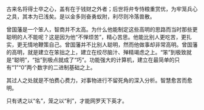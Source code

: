 古来名将得士卒之心，盖有在于钱财之外者；后世将弁专恃粮重赏优，为牢笼兵心之具，其本为已浅矣。是以金多则奋勇蚁附，利尽则冷落兽散。

曾国藩是一个笨人，智商并不太高。为什么他能制定这些高明的思路而当时那些更聪明的人不能呢？这是因为他“不惮烦苦”，精心苦思。他能比别人更吃苦，更扎实，更无情地鞭策自己。曾国藩并不比别人聪明，然而他做事却非常高明。曾国藩的高明，就是建立在笨拙之上，建立在绞尽脑汁、殚精竭虑之上。“笨”到极致就是“聪明”，“拙”到极点就成了“巧”。功能强大的计算机，建立在最简单的只有“1”“0”两个数字的二进制基础之上。

其过人之处就是不怕费心费力，对事物进行不留死角的深入分析。智慧愈苦而愈明。

只有诱之以“名”，笼之以“利”，才能网罗天下英才。
